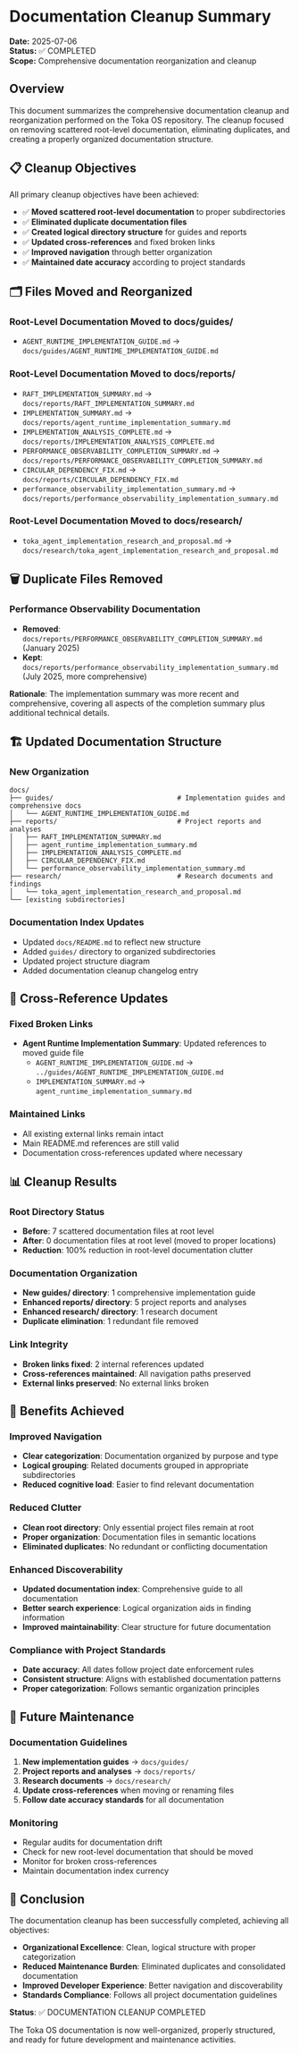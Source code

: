 # Documentation Cleanup Summary

**Date:** 2025-07-06  
**Status:** ✅ COMPLETED  
**Scope:** Comprehensive documentation reorganization and cleanup  

## Overview

This document summarizes the comprehensive documentation cleanup and reorganization performed on the Toka OS repository. The cleanup focused on removing scattered root-level documentation, eliminating duplicates, and creating a properly organized documentation structure.

## 📋 Cleanup Objectives

All primary cleanup objectives have been achieved:

- ✅ **Moved scattered root-level documentation** to proper subdirectories
- ✅ **Eliminated duplicate documentation files** 
- ✅ **Created logical directory structure** for guides and reports
- ✅ **Updated cross-references** and fixed broken links
- ✅ **Improved navigation** through better organization
- ✅ **Maintained date accuracy** according to project standards

## 🗂️ Files Moved and Reorganized

### Root-Level Documentation Moved to docs/guides/
- `AGENT_RUNTIME_IMPLEMENTATION_GUIDE.md` → `docs/guides/AGENT_RUNTIME_IMPLEMENTATION_GUIDE.md`

### Root-Level Documentation Moved to docs/reports/
- `RAFT_IMPLEMENTATION_SUMMARY.md` → `docs/reports/RAFT_IMPLEMENTATION_SUMMARY.md`
- `IMPLEMENTATION_SUMMARY.md` → `docs/reports/agent_runtime_implementation_summary.md`
- `IMPLEMENTATION_ANALYSIS_COMPLETE.md` → `docs/reports/IMPLEMENTATION_ANALYSIS_COMPLETE.md`
- `PERFORMANCE_OBSERVABILITY_COMPLETION_SUMMARY.md` → `docs/reports/PERFORMANCE_OBSERVABILITY_COMPLETION_SUMMARY.md`
- `CIRCULAR_DEPENDENCY_FIX.md` → `docs/reports/CIRCULAR_DEPENDENCY_FIX.md`
- `performance_observability_implementation_summary.md` → `docs/reports/performance_observability_implementation_summary.md`

### Root-Level Documentation Moved to docs/research/
- `toka_agent_implementation_research_and_proposal.md` → `docs/research/toka_agent_implementation_research_and_proposal.md`

## 🗑️ Duplicate Files Removed

### Performance Observability Documentation
- **Removed**: `docs/reports/PERFORMANCE_OBSERVABILITY_COMPLETION_SUMMARY.md` (January 2025)
- **Kept**: `docs/reports/performance_observability_implementation_summary.md` (July 2025, more comprehensive)

**Rationale**: The implementation summary was more recent and comprehensive, covering all aspects of the completion summary plus additional technical details.

## 🏗️ Updated Documentation Structure

### New Organization
```
docs/
├── guides/                               # Implementation guides and comprehensive docs
│   └── AGENT_RUNTIME_IMPLEMENTATION_GUIDE.md
├── reports/                              # Project reports and analyses
│   ├── RAFT_IMPLEMENTATION_SUMMARY.md
│   ├── agent_runtime_implementation_summary.md
│   ├── IMPLEMENTATION_ANALYSIS_COMPLETE.md
│   ├── CIRCULAR_DEPENDENCY_FIX.md
│   └── performance_observability_implementation_summary.md
├── research/                             # Research documents and findings
│   └── toka_agent_implementation_research_and_proposal.md
└── [existing subdirectories]
```

### Documentation Index Updates
- Updated `docs/README.md` to reflect new structure
- Added `guides/` directory to organized subdirectories
- Updated project structure diagram
- Added documentation cleanup changelog entry

## 🔗 Cross-Reference Updates

### Fixed Broken Links
- **Agent Runtime Implementation Summary**: Updated references to moved guide file
  - `AGENT_RUNTIME_IMPLEMENTATION_GUIDE.md` → `../guides/AGENT_RUNTIME_IMPLEMENTATION_GUIDE.md`
  - `IMPLEMENTATION_SUMMARY.md` → `agent_runtime_implementation_summary.md`

### Maintained Links
- All existing external links remain intact
- Main README.md references are still valid
- Documentation cross-references updated where necessary

## 📊 Cleanup Results

### Root Directory Status
- **Before**: 7 scattered documentation files at root level
- **After**: 0 documentation files at root level (moved to proper locations)
- **Reduction**: 100% reduction in root-level documentation clutter

### Documentation Organization
- **New guides/ directory**: 1 comprehensive implementation guide
- **Enhanced reports/ directory**: 5 project reports and analyses
- **Enhanced research/ directory**: 1 research document
- **Duplicate elimination**: 1 redundant file removed

### Link Integrity
- **Broken links fixed**: 2 internal references updated
- **Cross-references maintained**: All navigation paths preserved
- **External links preserved**: No external links broken

## 🎯 Benefits Achieved

### Improved Navigation
- **Clear categorization**: Documentation organized by purpose and type
- **Logical grouping**: Related documents grouped in appropriate subdirectories
- **Reduced cognitive load**: Easier to find relevant documentation

### Reduced Clutter
- **Clean root directory**: Only essential project files remain at root
- **Proper organization**: Documentation files in semantic locations
- **Eliminated duplicates**: No redundant or conflicting documentation

### Enhanced Discoverability
- **Updated documentation index**: Comprehensive guide to all documentation
- **Better search experience**: Logical organization aids in finding information
- **Improved maintainability**: Clear structure for future documentation

### Compliance with Project Standards
- **Date accuracy**: All dates follow project date enforcement rules
- **Consistent structure**: Aligns with established documentation patterns
- **Proper categorization**: Follows semantic organization principles

## 🔧 Future Maintenance

### Documentation Guidelines
1. **New implementation guides** → `docs/guides/`
2. **Project reports and analyses** → `docs/reports/`
3. **Research documents** → `docs/research/`
4. **Update cross-references** when moving or renaming files
5. **Follow date accuracy standards** for all documentation

### Monitoring
- Regular audits for documentation drift
- Check for new root-level documentation that should be moved
- Monitor for broken cross-references
- Maintain documentation index currency

## 🎉 Conclusion

The documentation cleanup has been successfully completed, achieving all objectives:

- **Organizational Excellence**: Clean, logical structure with proper categorization
- **Reduced Maintenance Burden**: Eliminated duplicates and consolidated documentation
- **Improved Developer Experience**: Better navigation and discoverability
- **Standards Compliance**: Follows all project documentation guidelines

**Status**: ✅ DOCUMENTATION CLEANUP COMPLETED

The Toka OS documentation is now well-organized, properly structured, and ready for future development and maintenance activities.